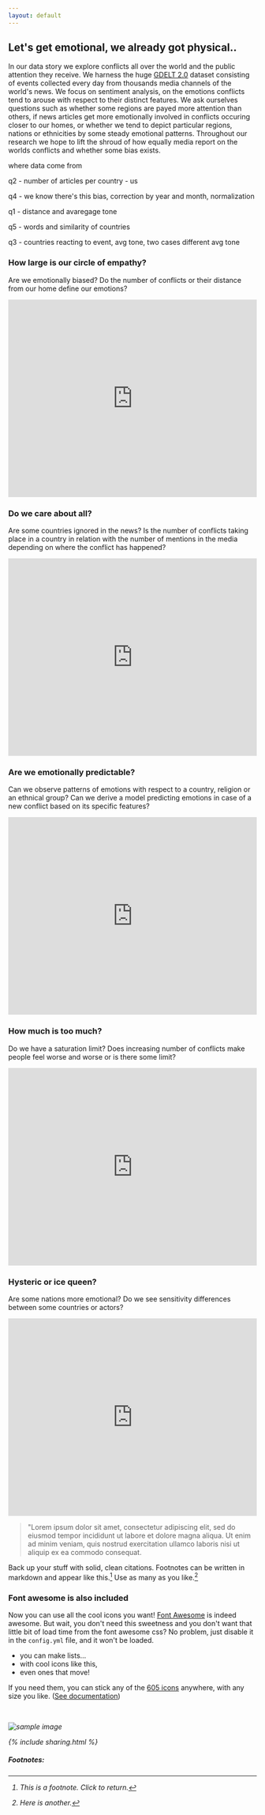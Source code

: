```yaml
---
layout: default
---
```


## Let's get emotional, we already got physical..

In our data story we explore conflicts all over the world and the public attention they receive. We harness the huge [GDELT 2.0](https://www.gdeltproject.org/) dataset consisting of events collected every day from thousands media channels of the world's news. We focus on sentiment analysis, on the emotions conflicts tend to arouse with respect to their distinct features. We ask ourselves questions such as whether some regions are payed more attention than others, if news articles get more emotionally involved in conflicts occuring closer to our homes, or whether we tend to depict particular regions, nations or ethnicities by some steady emotional patterns. Throughout our research we hope to lift the shroud of how equally media report on the worlds conflicts and whether some bias exists.

where data come from

q2 - number of articles per country - us

q4 - we know there's this bias, correction by year and month, normalization

q1 - distance and avaregage tone

q5 - words and similarity of countries

q3 - countries reacting to event, avg tone, two cases different avg tone


### How large is our circle of empathy?
Are we emotionally biased? Do the number of conflicts or their distance from our home define our emotions? 

<iframe src="https://matterhorn-ada.github.io/us2.html" width="100%" height="400px" frameBorder="0"></iframe>

### Do we care about all?
Are some countries ignored in the news? Is the number of conflicts taking place in a country in relation with the number of mentions in the media depending on where the conflict has happened?

<iframe src="https://matterhorn-ada.github.io/us2.html" width="100%" height="400px" frameBorder="0"></iframe>

### Are we emotionally predictable?
Can we observe patterns of emotions with respect to a country, religion or an ethnical group? Can we derive a model predicting emotions in case of a new conflict based on its specific features?

<iframe src="https://matterhorn-ada.github.io/us2.html" width="100%" height="400px" frameBorder="0"></iframe>

### How much is too much?
Do we have a saturation limit? Does increasing number of conflicts make people feel worse and worse or is there some limit?

<iframe src="https://matterhorn-ada.github.io/us2.html" width="100%" height="400px" frameBorder="0"></iframe>

### Hysteric or ice queen?
Are some nations more emotional? Do we see sensitivity differences between some countries or actors?

<iframe src="https://matterhorn-ada.github.io/us2.html" width="100%" height="400px" frameBorder="0"></iframe>



> "Lorem ipsum dolor sit amet, consectetur adipiscing elit, sed do eiusmod tempor incididunt ut labore et dolore magna aliqua. Ut enim ad minim veniam, quis nostrud exercitation ullamco laboris nisi ut aliquip ex ea commodo consequat.

Back up your stuff with solid, clean citations. Footnotes can be written in markdown and appear like this.[^1] Use as many as you like.[^2]



### Font awesome is also included

<i class="fa fa-quote-left fa-3x fa-pull-left fa-border"></i> Now you can use all the cool icons you want! [Font Awesome](http://fontawesome.io) is indeed awesome. But wait, you don't need this sweetness and you don't want that little bit of load time from the font awesome css? No problem, just disable it in the `config.yml` file, and it won't be loaded.

<ul class="fa-ul">
  <li><i class="fa-li fa fa-check-square"></i>you can make lists...</li>
  <li><i class="fa-li fa fa-check-square-o"></i>with cool icons like this,</li>
  <li><i class="fa-li fa fa-spinner fa-spin"></i>even ones that move!</li>
</ul>

If you need them, you can stick any of the [605 icons](http://fontawesome.io/icons/) anywhere, with any size you like. ([See documentation](http://fontawesome.io/examples/))

<i class="fa fa-building"></i>&nbsp;&nbsp;<i class="fa fa-bus fa-lg"></i>&nbsp;&nbsp;<i class="fa fa-cube fa-2x"></i>&nbsp;&nbsp;<i class="fa fa-paper-plane fa-3x"></i>&nbsp;&nbsp;<i class="fa fa-camera-retro fa-4x">

<img src="images/hello.svg" alt="sample image">

{% include sharing.html %}

##### Footnotes:

[^1]: This is a footnote. Click to return.

[^2]: Here is another.
